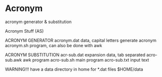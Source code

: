 # Acronym
acronym generator &amp; substitution

Acronym Stuff (AS)

ACRONYM GENERATOR
acronym.dat    data, capital letters generate acronym
acronym.sh     program, can also be done with awk

ACRONYM SUBSTITUTION
acr-sub.dat    expansion data, tab separated
acro-sub.awk   awk program
acro-sub.sh    main program
acro-sub.txt   input text

WARNING!!!
have a data directory in home for *.dat files
$HOME/data
